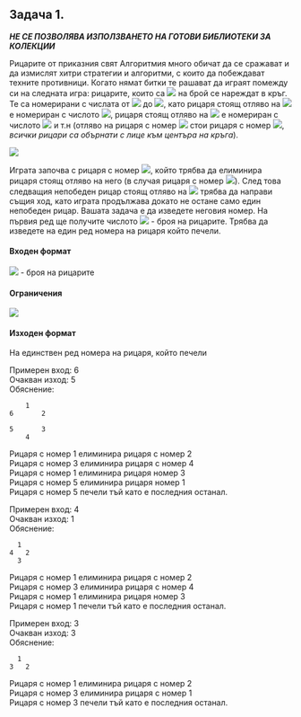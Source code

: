## Задача 1.
***НЕ СЕ ПОЗВОЛЯВА ИЗПОЛЗВАНЕТО НА ГОТОВИ БИБЛИОТЕКИ ЗА КОЛЕКЦИИ***

Рицарите от приказния свят Алгоритмия много обичат да се сражават и да измислят хитри стратегии и алгоритми, с които да побеждават техните противници. Когато нямат битки те рашават да играят помежду си на следната игра: рицарите, които са <img src="https://latex.codecogs.com/svg.latex?\Large&space;N"> на брой се нареждат в кръг. Те са номерирани с числата от <img src="https://latex.codecogs.com/svg.latex?\Large&space;1"> до <img src="https://latex.codecogs.com/svg.latex?\Large&space;N">, като рицаря стоящ отляво на <img src="https://latex.codecogs.com/svg.latex?\Large&space;1"> е номериран с числото <img src="https://latex.codecogs.com/svg.latex?\Large&space;2">, рицаря стоящ отляво на <img src="https://latex.codecogs.com/svg.latex?\Large&space;2"> е номериран с числото <img src="https://latex.codecogs.com/svg.latex?\Large&space;3"> и т.н (отляво на рицаря с номер <img src="https://latex.codecogs.com/svg.latex?\Large&space;N"> стои рицаря с номер <img src="https://latex.codecogs.com/svg.latex?\Large&space;1">, *всички рицари са обърнати с лице към центъра на кръга*). 

![](https://i.ibb.co/1GGY4q3/knights.png)

Играта започва с рицаря с номер <img src="https://latex.codecogs.com/svg.latex?\Large&space;1">, който трябва да елиминира рицаря стоящ отляво на него (в случая рицаря с номер <img src="https://latex.codecogs.com/svg.latex?\Large&space;2">). След това следващия непобеден рицар стоящ отляво на <img src="https://latex.codecogs.com/svg.latex?\Large&space;1"> трябва да направи същия ход, като играта продължава докато не остане само един непобеден рицар. Вашата задача е да изведете неговия номер. На първия ред ще получите числото <img src="https://latex.codecogs.com/svg.latex?\Large&space;N"> - броя на рицарите. Трябва да изведете на един ред номера на рицаря който печели.

#### Входен формат
<img src="https://latex.codecogs.com/svg.latex?\Large&space;N"> - броя на рицарите

#### Ограничения
<img src="https://latex.codecogs.com/svg.latex?\Large&space;1\le{N}\le{20000000}">

#### Изходен формат
На единствен ред номера на рицаря, който печели

Примерен вход: 6<br>
Oчакван изход: 5<br>
Обяснение:
```
    1
6       2
       
5       3
    4
```
Рицаря с номер 1 елиминира рицаря с номер 2<br>
Рицаря с номер 3 елиминира рицаря с номер 4<br>
Рицаря с номер 1 елиминира рицаря номер 3<br>
Рицаря с номер 5 елиминира рицаря номер 1<br>
Рицаря с номер 5 печели тъй като е последния останал.

Примерен вход: 4<br>
Oчакван изход: 1<br>
Обяснение:

```
  1
4   2
  3
```

Рицаря с номер 1 елиминира рицаря с номер 2<br>
Рицаря с номер 3 елиминира рицаря с номер 4<br>
Рицаря с номер 1 елиминира рицаря номер 3<br>
Рицаря с номер 1 печели тъй като е последния останал.

Примерен вход: 3<br>
Oчакван изход: 3<br>
Обяснение:
```
  1
3   2
```
Рицаря с номер 1 елиминира рицаря с номер 2<br>
Рицаря с номер 3 елиминира рицаря с номер 1<br>
Рицаря с номер 3 печели тъй като е последния останал.
